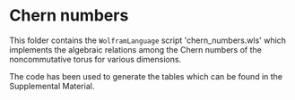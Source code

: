 # Chern numbers

This folder contains the `WolframLanguage` script 'chern_numbers.wls' which implements the algebraic relations among the Chern numbers of the noncommutative torus for various dimensions.

The code has been used to generate the tables which can be found in the Supplemental Material.